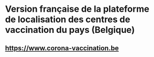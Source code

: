 # Version française de la plateforme de localisation des centres de vaccination du pays (Belgique)

## https://www.corona-vaccination.be
